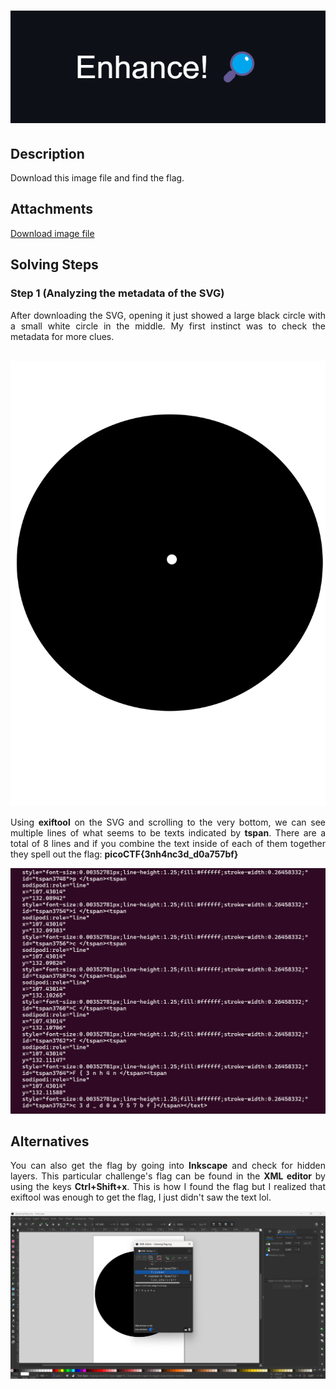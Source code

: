# ![Title](additional-files/enhance-title.png)

## Description

<div style="text-align: justify">Download this image file and find the flag.</div>

## Attachments

[Download image file](additional-files/drawing.flag.svg)

## Solving Steps

### Step 1 (Analyzing the metadata of the SVG)

<div style="text-align: justify">After downloading the SVG, opening it just showed a large black circle with a small white circle in the middle. My first instinct was to check the metadata for more clues.</b></div><br>

![The SVG file](additional-files/drawing.flag.svg)

<div style="text-align: justify">Using <b>exiftool</b> on the SVG and scrolling to the very bottom, we can see multiple lines of what seems to be texts indicated by <b>tspan</b>. There are a total of 8 lines and if you combine the text inside of each of them together they spell out the flag: <b>picoCTF{3nh4nc3d_d0a757bf}</b></div>

![exiftool results](additional-files/exiftool-results.png)

## Alternatives

<div style="text-align: justify">You can also get the flag by going into <b>Inkscape</b> and check for hidden layers. This particular challenge's flag can be found in the <b>XML editor</b> by using the keys <b>Ctrl+Shift+x</b>. This is how I found the flag but I realized that exiftool was enough to get the flag, I just didn't saw the text lol.</div>

![Inkscape XML editor](additional-files/inkscape-xml-editor.png)
